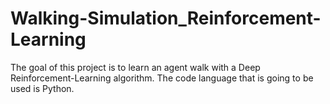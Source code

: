# Walking-Simulation_Reinforcement-Learning
The goal of this project is to learn an agent walk with a Deep Reinforcement-Learning algorithm. The code language that is going to be used is Python.
